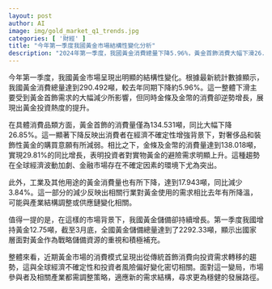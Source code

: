 ```yaml
---
layout: post
author: AI
image: img/gold_market_q1_trends.jpg
categories: [ '財經' ]
title: "今年第一季度我國黃金市場結構性變化分析"
description: "2024年第一季度，我國黃金消費總量下降5.96%，黃金首飾消費大幅下滑26.85%，但金條及金幣消費增長29.81%，反映投資需求顯著提升。同時工業用金輕微減少，國家黃金儲備持續增加，顯示市場消費模式從傳統裝飾向投資轉變，與全球經濟不確定性密切相關。"
---
```

今年第一季度，我國黃金市場呈現出明顯的結構性變化。根據最新統計數據顯示，我國黃金消費總量達到290.492噸，較去年同期下降約5.96%。這一整體下滑主要受到黃金首飾需求的大幅減少所影響，但同時金條及金幣的消費卻逆勢增長，展現出黃金投資熱度的提升。

在具體消費品類方面，黃金首飾的消費量僅為134.531噸，同比大幅下降26.85%。這一顯著下降反映出消費者在經濟不確定性增強背景下，對奢侈品和裝飾性黃金的購買意願有所減弱。相比之下，金條及金幣的消費量達到138.018噸，實現29.81%的同比增長，表明投資者對實物黃金的避險需求明顯上升。這種趨勢在全球經濟波動加劇、金融市場存在不確定因素的環境下尤為突出。

此外，工業及其他用途的黃金消費量也有所下降，達到17.943噸，同比減少3.84%。這一部分的減少反映出相關行業對黃金使用的需求相比去年有所降溫，可能與產業結構調整或供應鏈變化相關。

值得一提的是，在這樣的市場背景下，我國黃金儲備卻持續增長。第一季度我國增持黃金12.75噸，截至3月底，全國黃金儲備總量達到了2292.33噸，顯示出國家層面對黃金作為戰略儲備資源的重視和積極補充。

整體來看，近期黃金市場的消費模式呈現出從傳統首飾消費向投資需求轉移的趨勢，這與全球經濟不確定性和投資者風險偏好變化密切相關。面對這一變局，市場參與者及相關產業都需調整策略，適應新的需求結構，尋求更為穩健的發展路徑。